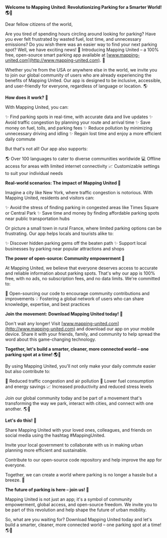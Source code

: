**Welcome to Mapping United: Revolutionizing Parking for a Smarter World! 🌎🚗**

Dear fellow citizens of the world,

Are you tired of spending hours circling around looking for parking? Have you ever felt frustrated by wasted fuel, lost time, and unnecessary emissions? Do you wish there was an easier way to find your next parking spot? Well, we have exciting news! 🤩 Introducing Mapping United – a 100% free, open-source smart parking app available at [www.mapping-united.com](http://www.mapping-united.com). 🌟

Whether you're from the USA or anywhere else in the world, we invite you to join our global community of users who are already experiencing the benefits of Mapping United. Our app is designed to be inclusive, accessible, and user-friendly for everyone, regardless of language or location. 🌎

**How does it work? 🤔**

With Mapping United, you can:

✨ Find parking spots in real-time, with accurate data and live updates
✨ Avoid traffic congestion by planning your route and arrival time
✨ Save money on fuel, tolls, and parking fees
✨ Reduce pollution by minimizing unnecessary driving and idling
✨ Regain lost time and enjoy a more efficient daily commute

But that's not all! Our app also supports:

🌎 Over 100 languages to cater to diverse communities worldwide
💻 Offline access for areas with limited internet connectivity
📈 Customizable settings to suit your individual needs

**Real-world scenarios: The impact of Mapping United 🌟**

Imagine a city like New York, where traffic congestion is notorious. With Mapping United, residents and visitors can:

✨ Avoid the stress of finding parking in congested areas like Times Square or Central Park
✨ Save time and money by finding affordable parking spots near public transportation hubs

Or picture a small town in rural France, where limited parking options can be frustrating. Our app helps locals and tourists alike to:

✨ Discover hidden parking gems off the beaten path
✨ Support local businesses by parking near popular attractions and shops

**The power of open-source: Community empowerment 🤝**

At Mapping United, we believe that everyone deserves access to accurate and reliable information about parking spots. That's why our app is 100% free, with no ads, no subscription fees, and no data limits. We're committed to:

🌟 Open-sourcing our code to encourage community contributions and improvements
💡 Fostering a global network of users who can share knowledge, expertise, and best practices

**Join the movement: Download Mapping United today! 📱**

Don't wait any longer! Visit [www.mapping-united.com](http://www.mapping-united.com) and download our app on your mobile device. Share it with your friends, family, and community to help spread the word about this game-changing technology.

**Together, let's build a smarter, cleaner, more connected world – one parking spot at a time! 🌎💚**

By using Mapping United, you'll not only make your daily commute easier but also contribute to:

🌟 Reduced traffic congestion and air pollution
💸 Lower fuel consumption and energy savings
📈 Increased productivity and reduced stress levels

Join our global community today and be part of a movement that's transforming the way we park, interact with cities, and connect with one another. 🌎👫

**Let's do this! 🚀**

Share Mapping United with your loved ones, colleagues, and friends on social media using the hashtag #MappingUnited.

Invite your local government to collaborate with us in making urban planning more efficient and sustainable.

Contribute to our open-source code repository and help improve the app for everyone.

Together, we can create a world where parking is no longer a hassle but a breeze. 🌟

**The future of parking is here – join us! 🚀**

Mapping United is not just an app; it's a symbol of community empowerment, global access, and open-source freedom. We invite you to be part of this revolution and help shape the future of urban mobility.

So, what are you waiting for? Download Mapping United today and let's build a smarter, cleaner, more connected world – one parking spot at a time! 🌎💚